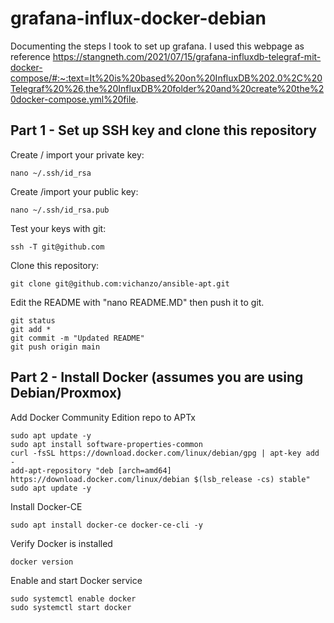 # grafana-influx-docker-debian
Documenting the steps I took to set up grafana.  I used this webpage as reference https://stangneth.com/2021/07/15/grafana-influxdb-telegraf-mit-docker-compose/#:~:text=It%20is%20based%20on%20InfluxDB%202.0%2C%20Telegraf%20%26,the%20InfluxDB%20folder%20and%20create%20the%20docker-compose.yml%20file.


## Part 1 - Set up SSH key and clone this repository
Create / import your private key:
```
nano ~/.ssh/id_rsa
```
Create /import your public key:
```
nano ~/.ssh/id_rsa.pub
```
Test your keys with git:
```
ssh -T git@github.com
```
Clone this repository:
```
git clone git@github.com:vichanzo/ansible-apt.git
```
Edit the README with "nano README.MD" then push it to git.
```
git status
git add *
git commit -m "Updated README"
git push origin main
```


## Part 2 - Install Docker (assumes you are using Debian/Proxmox)

Add Docker Community Edition repo to APTx
```
sudo apt update -y
sudo apt install software-properties-common
curl -fsSL https://download.docker.com/linux/debian/gpg | apt-key add -
add-apt-repository "deb [arch=amd64] https://download.docker.com/linux/debian $(lsb_release -cs) stable"
sudo apt update -y
```

Install Docker-CE
```
sudo apt install docker-ce docker-ce-cli -y
```

Verify Docker is installed
```
docker version
```

Enable and start Docker service
```
sudo systemctl enable docker
sudo systemctl start docker
```
